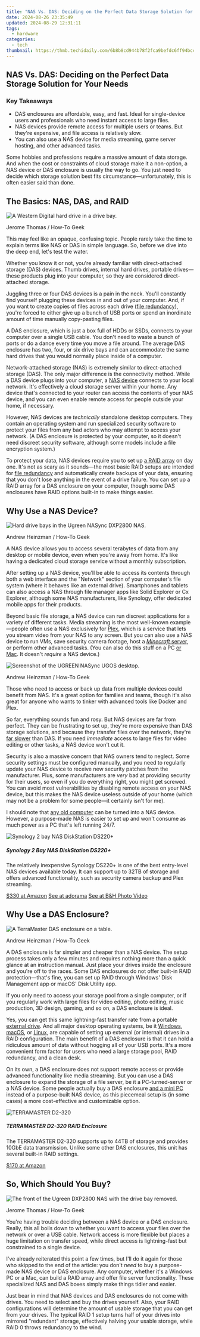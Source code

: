 ```yaml
---
title: "NAS Vs. DAS: Deciding on the Perfect Data Storage Solution for Your Needs"
date: 2024-08-26 23:35:49
updated: 2024-08-29 12:31:11
tags:
  - hardware
categories:
  - tech
thumbnail: https://thmb.techidaily.com/6b8b8cd944b78f2fca9befdc6ff94bcc8ad2bce093f59dcdf2b6479e3403f82d.jpg
---
```


## NAS Vs. DAS: Deciding on the Perfect Data Storage Solution for Your Needs

### Key Takeaways

* DAS enclosures are affordable, easy, and fast. Ideal for single-device users and professionals who need instant access to large files.
* NAS devices provide remote access for multiple users or teams. But they're expensive, and file access is relatively slow.
* You can also use a NAS device for media streaming, game server hosting, and other advanced tasks.

 Some hobbies and professions require a massive amount of data storage. And when the cost or constraints of cloud storage make it a non-option, a NAS device or DAS enclosure is usually the way to go. You just need to decide which storage solution best fits circumstance—unfortunately, this is often easier said than done.

##  The Basics: NAS, DAS, and RAID

![A Western Digital hard drive in a drive bay.](https://static1.howtogeekimages.com/wordpress/wp-content/uploads/2024/06/53573245886_a3cf37b8a9_o.jpg) 

Jerome Thomas / How-To Geek

 This may feel like an opaque, confusing topic. People rarely take the time to explain terms like NAS or DAS in simple language. So, before we dive into the deep end, let's test the water.

 Whether you know it or not, you're already familiar with direct-attached storage (DAS) devices. Thumb drives, internal hard drives, portable drives—these products plug into your computer, so they are considered direct-attached storage.

 Juggling three or four DAS devices is a pain in the neck. You'll constantly find yourself plugging these devices in and out of your computer. And, if you want to create copies of files across each drive ([file redundancy](https://some-skills.techidaily.com/2024-approved-unlocking-spotify-promotion-potential/)), you're forced to either give up a bunch of USB ports or spend an inordinate amount of time manually copy-pasting files.

 A DAS enclosure, which is just a box full of HDDs or SSDs, connects to your computer over a single USB cable. You don't need to waste a bunch of ports or do a dance every time you move a file around. The average DAS enclosure has two, four, or six drive bays and can accommodate the same hard drives that you would normally place inside of a computer.

 Network-attached storage (NAS) is extremely similar to direct-attached storage (DAS). The only major difference is the connectivity method. While a DAS device plugs into your computer, a [NAS device](https://screen-mirror.techidaily.com/8-best-apps-for-screen-mirroring-nokia-g22-pc-drfone-by-drfone-android/) connects to your local network. It's effectively a cloud storage server within your home. Any device that's connected to your router can access the contents of your NAS device, and you can even enable remote access for people outside your home, if necessary.

 However, NAS devices are _technically_ standalone desktop computers. They contain an operating system and run specialized security software to protect your files from any bad actors who may attempt to access your network. (A DAS enclosure is protected by your computer, so it doesn't need discreet security software, although some models include a file encryption system.)

 To protect your data, NAS devices require you to set up [a RAID array](https://blog-min.techidaily.com/how-to-transfer-apps-from-honor-magic-5-lite-to-another-drfone-by-drfone-transfer-from-android-transfer-from-android/) on day one. It's not as scary as it sounds—the most basic RAID setups are intended for [file redundancy](https://some-skills.techidaily.com/2024-approved-unlocking-spotify-promotion-potential/) and automatically create backups of your data, ensuring that you don't lose anything in the event of a drive failure. You can set up a RAID array for a DAS enclosure on your computer, though some DAS enclosures have RAID options built-in to make things easier.

##  Why Use a NAS Device?

![Hard drive bays in the Ugreen NASync DXP2800 NAS.](https://static1.howtogeekimages.com/wordpress/wp-content/uploads/2024/06/53602185596_fab920826e_o.jpg) 

Andrew Heinzman / How-To Geek

 A NAS device allows you to access several terabytes of data from any desktop or mobile device, even when you're away from home. It's like having a dedicated cloud storage service without a monthly subscription.

 After setting up a NAS device, you'll be able to access its contents through both a web interface and the "Network" section of your computer's file system (where it behaves like an external drive). Smartphones and tablets can also access a NAS through file manager apps like Solid Explorer or Cx Explorer, although some NAS manufacturers, like Synology, offer dedicated mobile apps for their products.

 Beyond basic file storage, a NAS device can run discreet applications for a variety of different tasks. Media streaming is the most well-known example—people often use a NAS exclusively for [Plex](https://android-pokemon-go.techidaily.com/reasons-why-pokemon-gps-does-not-work-on-tecno-phantom-v-flip-drfone-by-drfone-virtual-android/), which is a service that lets you stream video from your NAS to any screen. But you can also use a NAS device to run VMs, save security camera footage, host a [_Minecraft_ server](https://facebook-video-footage.techidaily.com/updated-how-to-remove-black-bars-from-youtube-videos/), or perform other advanced tasks. (You can also do this stuff on a PC [or Mac](https://twitter-videos.techidaily.com/new-in-2024-the-complete-guide-to-tweeting-visual-content-in-form-of-customized-gifs/). It doesn't _require_ a NAS device.)

![Screenshot of the UGREEN NASync UGOS desktop.](https://static1.howtogeekimages.com/wordpress/wp-content/uploads/2024/04/6.jpg) 

Andrew Heinzman / How-To Geek

 Those who need to access or back up data from multiple devices could benefit from NAS. It's a great option for families and teams, though it's also great for anyone who wants to tinker with advanced tools like Docker and Plex.

 So far, everything sounds fun and rosy. But NAS devices are far from perfect. They can be frustrating to set up, they're more expensive than DAS storage solutions, and because they transfer files over the network, they're [far slower](https://buynow-help.techidaily.com/email-wars-unraveling-the-benefits-of-outlook-and-gmail-for-your-usage/) than DAS. If you need _immediate_ access to large files for video editing or other tasks, a NAS device won't cut it.

 Security is also a massive concern that NAS owners tend to neglect. Some security settings must be configured manually, and you need to regularly update your NAS device to receive new security patches from the manufacturer. Plus, some manufacturers are _very_ bad at providing security for their users, so even if you do everything right, you might get screwed. You can avoid most vulnerabilities by disabling remote access on your NAS device, but this makes the NAS device useless outside of your home (which may not be a problem for some people—it certainly isn't for me).

 I should note that [any old computer](https://www.xda-developers.com/how-turn-old-pc-into-nas/) can be turned into a NAS device. However, a purpose-made NAS is easier to set up and won't consume as much power as a PC that's left running 24/7.

![Synology 2 bay NAS DiskStation DS220+](https://static1.howtogeekimages.com/wordpress/wp-content/uploads/2023/10/synology-2-bay-nas-diskstation-ds220.png) 

#####  Synology 2 Bay NAS DiskStation DS220+

The relatively inexpensive Synology DS220+ is one of the best entry-level NAS devices available today. It can support up to 32TB of storage and offers advanced functionality, such as security camera backup and Plex streaming.

[$330 at Amazon](https://www.amazon.com/Synology-Bay-DiskStation-DS220-Diskless/dp/B087ZCBWFH?tag=hotoge-20&ascsubtag=UUhtgUeUpU2003540&asc%5Frefurl=https%3A%2F%2Fwww.howtogeek.com%2Fnas-device-vs-das-enclosure-which-should-you-buy%2F&asc%5Fcampaign=Evergreen) [See at adorama](https://adorama.rfvk.net/c/156932/51926/1036?subId1=UUhtgUeUpU2003540&subId2=ehtg&u=https%3A%2F%2Fwww.adorama.com%2Fsyds220p.html) [See at B&H Photo Video](https://www.bhphotovideo.com/c/product/1781611-REG/synology%5F2%5Fbay%5Fdiskstation%5Fds224%5Fcompact.html/BI/22163/KBID/28708/SID/UUhtgUeUpU2003540) 

##  Why Use a DAS Enclosure?

![A TerraMaster DAS enclosure on a table.](https://static1.howtogeekimages.com/wordpress/wp-content/uploads/2024/06/26.jpg) 

Andrew Heinzman / How-To Geek

 A DAS enclosure is far simpler and cheaper than a NAS device. The setup process takes only a few minutes and requires nothing more than a quick glance at an instruction manual. Just place your drives inside the enclosure and you're off to the races. Some DAS enclosures do not offer built-in RAID protection—that's fine, you can set up RAID through Windows' Disk Management app or macOS' Disk Utility app.

 If you only need to access your storage pool from a single computer, or if you regularly work with large files for video editing, photo editing, music production, 3D design, gaming, and so on, a DAS enclosure is ideal.

 Yes, you can get this same lightning-fast transfer rate from a portable [external drive](https://instagram-videos.techidaily.com/new-understanding-and-executing-photo-gender-modification-across-platforms-for-2024/). And all major desktop operating systems, be it [Windows](https://www.pcworld.com/article/535854/raid-12.html), [macOS](https://support.apple.com/guide/disk-utility/create-a-disk-set-dskua23150fd/mac), or [Linux](https://raid.wiki.kernel.org/index.php/RAID%5Fsetup), are capable of setting up external (or internal) drives in a RAID configuration. The main benefit of a DAS enclosure is that it can hold a ridiculous amount of data without hogging all of your USB ports. It's a more convenient form factor for users who need a large storage pool, RAID redundancy, and a clean desk.

 On its own, a DAS enclosure does not support remote access or provide advanced functionality like media streaming. But you can use a DAS enclosure to expand the storage of a file server, be it a PC-turned-server or a NAS device. Some people actually buy a DAS enclosure [and a mini PC](https://www.xda-developers.com/how-used-mini-pc-nas/) instead of a purpose-built NAS device, as this piecemeal setup is (in some cases) a more cost-effective and customizable option.

![TERRAMASTER D2-320](https://static1.howtogeekimages.com/wordpress/wp-content/uploads/2024/06/51yvsnas6tl-_ac_sl1500_.jpg) 

#####  TERRAMASTER D2-320 RAID Enclosure

The TERRAMASTER D2-320 supports up to 44TB of storage and provides 10GbE data transmission. Unlike some other DAS enclosures, this unit has several built-in RAID settings.

[$170 at Amazon](https://www.amazon.com/TERRAMASTER-D2-320-USB-RAID-Enclosure/dp/B0C8GCZP5K/?tag=hotoge-20&ascsubtag=UUhtgUeUpU2003540&asc%5Frefurl=https%3A%2F%2Fwww.howtogeek.com%2Fnas-device-vs-das-enclosure-which-should-you-buy%2F&asc%5Fcampaign=Evergreen) 

##  So, Which Should You Buy?

![The front of the Ugreen DXP2800 NAS with the drive bay removed.](https://static1.howtogeekimages.com/wordpress/wp-content/uploads/2024/06/53572385702_90d5bc6414_o.jpg) 

Jerome Thomas / How-To Geek

 You're having trouble deciding between a NAS device or a DAS enclosure. Really, this all boils down to whether you want to access your files over the network or over a USB cable. Network access is more flexible but places a huge limitation on transfer speed, while direct access is lightning-fast but constrained to a single device.

 I've already reiterated this point a few times, but I'll do it again for those who skipped to the end of the article: you don't _need_ to buy a purpose-made NAS device or DAS enclosure. Any computer, whether it's a Windows PC or a Mac, can build a RAID array and offer file server functionality. These specialized NAS and DAS boxes simply make things tidier and easier.

 Just bear in mind that NAS devices and DAS enclosures do not come with drives. You need to select and buy the drives yourself. Also, your RAID configurations will determine the amount of usable storage that you can get from your drives. The typical RAID 1 setup turns half of your drives into mirrored "redundant" storage, effectively halving your usable storage, while RAID 0 throws redundancy to the wind.

<ins class="adsbygoogle"
     style="display:block"
     data-ad-format="autorelaxed"
     data-ad-client="ca-pub-7571918770474297"
     data-ad-slot="1223367746"></ins>



<ins class="adsbygoogle"
     style="display:block"
     data-ad-client="ca-pub-7571918770474297"
     data-ad-slot="8358498916"
     data-ad-format="auto"
     data-full-width-responsive="true"></ins>
